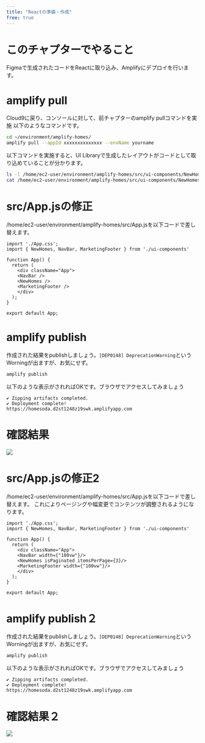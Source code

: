 ```yaml
---
title: "Reactの準備・作成"
free: true
---
```

# このチャプターでやること

Figmaで生成されたコードをReactに取り込み、Amplifyにデプロイを行います。

# amplify pull
Cloud9に戻り、コンソールに対して、前チャプターのamplify pullコマンドを実施
以下のようなコマンドです。
``` sh
cd ~/environment/amplify-homes/
amplify pull --appId xxxxxxxxxxxxxx --envName yourname
```

以下コマンドを実施すると、UI Libraryで生成したレイアウトがコードとして取り込めていることが分かります。
``` sh
ls -l /home/ec2-user/environment/amplify-homes/src/ui-components/NewHomes.jsx
cat /home/ec2-user/environment/amplify-homes/src/ui-components/NewHomes.jsx
```

# src/App.jsの修正

/home/ec2-user/environment/amplify-homes/src/App.jsを以下コードで差し替えます。
```
import './App.css';
import { NewHomes, NavBar, MarketingFooter } from './ui-components'

function App() {
  return (
    <div className="App">
    <NavBar />
    <NewHomes />
    <MarketingFooter />
    </div>
  );
}

export default App;
```

# amplify publish
作成された結果をpublishしましょう。`[DEP0148] DeprecationWarning`というWorningが出ますが、お気にせず。
```sh
amplify publish
```

以下のような表示がされればOKです。ブラウザでアクセスしてみましょう
```
✔ Zipping artifacts completed.
✔ Deployment complete!
https://homesoda.d2st1248z19swk.amplifyapp.com
```

# 確認結果
![](https://storage.googleapis.com/zenn-user-upload/28a5d28e5dec-20220227.png)


# src/App.jsの修正2

/home/ec2-user/environment/amplify-homes/src/App.jsを以下コードで差し替えます。
これによりページングや幅変更でコンテンツが調整されるようになります。
```
import './App.css';
import { NewHomes, NavBar, MarketingFooter } from './ui-components'

function App() {
  return (
    <div className="App">
    <NavBar width={"100vw"}/>
    <NewHomes isPaginated itemsPerPage={3}/>
    <MarketingFooter width={"100vw"}/>
    </div>
  );
}

export default App;
```


# amplify publish２
作成された結果をpublishしましょう。`[DEP0148] DeprecationWarning`というWorningが出ますが、お気にせず。
```sh
amplify publish
```

以下のような表示がされればOKです。ブラウザでアクセスしてみましょう
```
✔ Zipping artifacts completed.
✔ Deployment complete!
https://homesoda.d2st1248z19swk.amplifyapp.com
```

# 確認結果２
![](https://storage.googleapis.com/zenn-user-upload/67c121bbc71f-20220227.png)